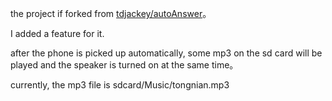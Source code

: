 the project if forked from [tdjackey/autoAnswer](https://github.com/tdjackey/autoAnswer)。 

I added a feature for it. 

after the phone is picked up automatically, some mp3 on the sd card will be played 
and the speaker is turned on at the same time。

currently, the mp3 file is sdcard/Music/tongnian.mp3
